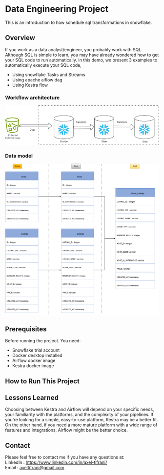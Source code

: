 # Data Engineering Project

This is an introduction to how schedule sql transformations in snowflake.

## Overview

If you work as a data analyst/engineer, you probably work with SQL. Although SQL is simple to learn, you may have already wondered how to get your SQL code to run automatically.
In this demo, we present 3 examples to automatically execute your SQL code,  
  * Using snowflake Tasks and Streams
  * Using apache aiflow dag
  * Using Kestra flow

###  Workflow architecture 
![Workflow architecture](images/workflow.png)  

### Data model
![Data model](images/datamodel.png)  


## Prerequisites

Before running the project. You need:

- Snowflake trial account
- Docker desktop installed
- Airflow docker image
- Kestra docker image

## How to Run This Project



## Lessons Learned

Choosing between Kestra and Airflow will depend on your specific needs, your familiarity with the platforms, and the complexity of your pipelines. If you're looking for a simple, easy-to-use platform, Kestra may be a better fit. On the other hand, if you need a more mature platform with a wide range of features and integrations, Airflow might be the better choice.

## Contact

Please feel free to contact me if you have any questions at:   
LinkedIn : https://www.linkedin.com/in/axel-tifrani/  
Email : axeltifrani@gmail.com  
 